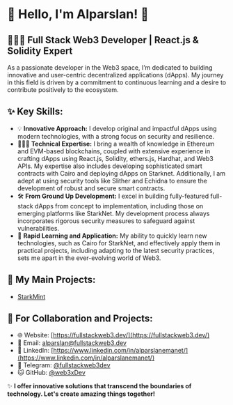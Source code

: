 # 🚀 Hello, I'm Alparslan! 🌟

## 👨🏼‍💻 Full Stack Web3 Developer | React.js & Solidity Expert
As a passionate developer in the Web3 space, I’m dedicated to building innovative and user-centric decentralized applications (dApps). My journey in this field is driven by a commitment to continuous learning and a desire to contribute positively to the ecosystem.

## ✨ Key Skills:
- 💡 **Innovative Approach:** I develop original and impactful dApps using modern technologies, with a strong focus on security and resilience.
- 👨🏼‍💻 **Technical Expertise:** I bring a wealth of knowledge in Ethereum and EVM-based blockchains, coupled with extensive experience in crafting dApps using React.js, Solidity, ethers.js, Hardhat, and Web3 APIs. My expertise also includes developing sophisticated smart contracts with Cairo and deploying dApps on Starknet. Additionally, I am adept at using security tools like Slither and Echidna to ensure the development of robust and secure smart contracts.
- 🛠️ **From Ground Up Development:** I excel in building fully-featured full-stack dApps from concept to implementation, including those on emerging platforms like StarkNet. My development process always incorporates rigorous security measures to safeguard against vulnerabilities.
- 🚀 **Rapid Learning and Application:** My ability to quickly learn new technologies, such as Cairo for StarkNet, and effectively apply them in practical projects, including adapting to the latest security practices, sets me apart in the ever-evolving world of Web3.


## 🚀 My Main Projects:
- [StarkMint](https://starkmint.xyz/)
  
## 💼 For Collaboration and Projects:
- 🌐 Website: [https://fullstackweb3.dev/](https://fullstackweb3.dev/)
- 📧 Email: [alparslan@fullstackweb3.dev](mailto:alparslan@fullstackweb3.dev)
- 💬 LinkedIn: [https://www.linkedin.com/in/alparslanemanet/](https://www.linkedin.com/in/alparslanemanet/)
- 📱 Telegram: [@fullstackweb3dev](https://t.me/fullstackweb3dev)
- 🐱 GitHub: [@web3xDev](https://github.com/web3xDev)

✨ **I offer innovative solutions that transcend the boundaries of technology. Let's create amazing things together!**
